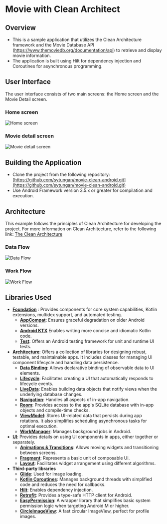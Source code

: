 # Movie with Clean Architect

## Overview
- This is a sample application that utilizes the Clean Architecture framework and the Movie Database API (https://www.themoviedb.org/documentation/api) to retrieve and display movie information.
- The application is built using Hilt for dependency injection and Coroutines for asynchronous programming.

## User Interface
The user interface consists of two main screens: the Home screen and the Movie Detail screen.

### Home screen
![Home screen](images/home.png "Home screen")

### Movie detail screen
![Movie detail screen](images/movie_details.png "Movie detail screen")

## Building the Application
- Clone the project from the following repository: [https://github.com/sytungan/movie-clean-android.git](https://github.com/sytungan/movie-clean-android.git)
- Use Android Framework version 3.5.x or greater for compilation and execution.

## Architecture
This example follows the principles of Clean Architecture for developing the project. For more information on Clean Architecture, refer to the following link: [The Clean Architecture](https://blog.cleancoder.com/uncle-bob/2012/08/13/the-clean-architecture.html)

### Data Flow
![Data Flow](images/data-flow.png "Data flow")

### Work Flow
![Work Flow](images/work-flow.png "Work flow")

## Libraries Used
- [**Foundation**][0] : Provides components for core system capabilities, Kotlin extensions, multidex support, and automated testing.
  - [**AppCompat**][1]: Ensures graceful degradation on older Android versions.
  - [**Android KTX**][2] Enables writing more concise and idiomatic Kotlin code.
  - [**Test**][4]: Offers an Android testing framework for unit and runtime UI tests.
- [**Architecture**][10]: Offers a collection of libraries for designing robust, testable, and maintainable apps. It includes classes for managing UI component lifecycle and handling data persistence.
  - [**Data Binding**][11]: Allows declarative binding of observable data to UI elements.
  - [**Lifecycle**][12]: Facilitates creating a UI that automatically responds to lifecycle events.
  - [**LiveData**][13]: Enables building data objects that notify views when the underlying database changes.
  - [**Navigation**][14]: Handles all aspects of in-app navigation.
  - [**Room**][16]: Provides access to the app's SQLite database with in-app objects and compile-time checks.
  - [**ViewModel**][17]: Stores UI-related data that persists during app rotations. It also simplifies scheduling asynchronous tasks for optimal execution.
  - [**WorkManager**][18]: Manages background jobs in Android.
- [**UI**][30]: Provides details on using UI components in apps, either together or separately.
  - [**Animations & Transitions**][31]: Allows moving widgets and transitioning between screens.
  - [**Fragment**][34]: Represents a basic unit of composable UI.
  - [**Layout**][35]: Facilitates widget arrangement using different algorithms.
- **Third-party libraries**
  - [**Glide**][90]: Used for image loading.
  - [**Kotlin Coroutines**][91]: Manages background threads with simplified code and reduces the need for callbacks.
  - [**Hilt**][93]: Enables dependency injection.
  - [**Retrofit**][94]: Provides a type-safe HTTP client for Android.
  - [**EasyPermission**][95]: A wrapper library that simplifies basic system permission logic when targeting Android M or higher.
  - [**CircleImageView**][96]: A fast circular ImageView, perfect for profile images.



[0]: https://developer.android.com/jetpack/components
[1]: https://developer.android.com/topic/libraries/support-library/packages#v7-appcompat
[2]: https://developer.android.com/kotlin/ktx
[4]: https://developer.android.com/training/testing/
[10]: https://developer.android.com/jetpack/arch/
[11]: https://developer.android.com/topic/libraries/data-binding/
[12]: https://developer.android.com/topic/libraries/architecture/lifecycle
[13]: https://developer.android.com/topic/libraries/architecture/livedata
[14]: https://developer.android.com/topic/libraries/architecture/navigation/
[16]: https://developer.android.com/topic/libraries/architecture/room
[17]: https://developer.android.com/topic/libraries/architecture/viewmodel
[18]: https://developer.android.com/topic/libraries/architecture/workmanager
[30]: https://developer.android.com/guide/topics/ui
[31]: https://developer.android.com/training/animation/
[34]: https://developer.android.com/guide/components/fragments
[35]: https://developer.android.com/guide/topics/ui/declaring-layout
[90]: https://bumptech.github.io/glide/
[91]: https://github.com/Kotlin/kotlinx.coroutines
[93]: https://dagger.dev/hilt/
[94]: https://github.com/square/retrofit
[95]: https://github.com/googlesamples/easypermissions
[96]: https://github.com/hdodenhof/CircleImageView

